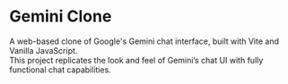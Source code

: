 # Gemini Clone

A web-based clone of Google's Gemini chat interface, built with Vite and Vanilla JavaScript.  
This project replicates the look and feel of Gemini’s chat UI with fully functional chat capabilities.
